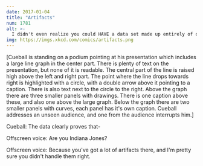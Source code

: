 ```yaml
---
date: 2017-01-04
title: "Artifacts"
num: 1781
alt: >-
  I didn't even realize you could HAVE a data set made up entirely of outliers.
img: https://imgs.xkcd.com/comics/artifacts.png
---
```

[Cueball is standing on a podium pointing at his presentation which includes a large line graph in the center part. There is plenty of text on the presentation, but none of it is readable. The central part of the line is raised high above the left and right part. The point where the line drops towards right is highlighted with a circle, with a double arrow above it pointing to a caption. There is also text next to the circle to the right.  Above the graph there are three smaller panels with drawings. There is one caption above these, and also one above the large graph. Below the graph there are two smaller panels with curves, each panel has it's own caption. Cueball addresses an unseen audience, and one from the audience interrupts him.]

Cueball: The data clearly proves that-

Offscreen voice: Are you Indiana Jones?

Offscreen voice: Because you've got a lot of artifacts there, and I'm pretty sure you didn't handle them right.